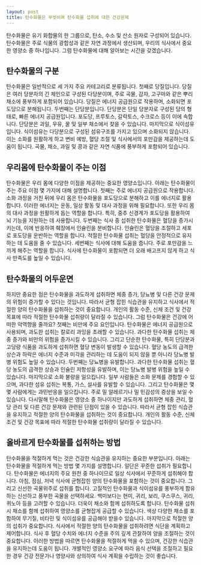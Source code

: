 ```yaml
---
layout: post
title: 탄수화물은 무엇이며 탄수화물 섭취에 대한 건강문제
---
```


탄수화물은 유기 화합물의 한 그룹으로, 탄소, 수소 및 산소 원자로 구성되어 있습니다. 탄수화물은 주로 식물의 광합성과 같은 자연 과정에서 생산되며, 우리의 식사에서 중요한 영양소 중 하나입니다. 그럼 탄수화물에 대해 알아보는 시간을 갖겠습니다.


<h2>탄수화물의 구분</h2>
탄수화물은 일반적으로 세 가지 주요 카테고리로 분류됩니다. 첫째로 당질입니다. 당질은 여러 당분자의 긴 체인으로 구성된 다당분이며, 주로 곡물, 감자, 고구마와 같은 뿌리 채소에 풍부하게 포함되어 있습니다. 당질은 에너지 공급원으로 작용하며, 소화되면 포도당으로 분해됩니다. 두번째는 단당분입니다. 단당분은 단일 당분자로 구성된 당의 형태로, 빠른 에너지 공급원입니다. 포도당, 프루토스, 갈락토스, 수크로스 등이 이에 속합니다. 단당분은 과일, 우유, 꿀 및 일부 채소에서 찾을 수 있습니다. 마지막으로 식이섬유입니다. 식이섬유는 다당분으로 구성된 섬유구조를 가지고 있으며 소화되지 않습니다. 이는 소화를 원활하게 하고 변비 예방, 혈당 조절 및 식사에서의 포만감을 제공하는데 도움이 됩니다. 곡물, 채소, 과일 및 콩과 같은 자연 식품에 풍부하게 포함되어 있습니다.


<h2>우리몸에 탄수화물이 주는 이점</h2>
탄수화물은 우리 몸에 다양한 이점을 제공하는 중요한 영양소입니다. 아래는 탄수화물이 주는 주요 이점 몇 가지에 대해 설명합니다. 첫째는 주로 에너지 공급원으로 작용합니다. 소화 과정을 거친 뒤에 우리 몸은 탄수화물을 포도당으로 분해하고 이를 에너지로 활용합니다. 이러한 에너지는 운동, 일상 활동 및 대사 과정을 위해 필요합니다. 또한 우리 몸의 대사 과정을 원활하게 돕는 역할을 합니다. 특히, 중추 신경계가 포도당을 활용하여 뇌 기능을 지원하는 데 사용합니다. 두번째는 식사 중 섭취한 탄수화물은 혈당을 증가시키는데, 이에 반응하여 췌장에서 인슐린을 분비합니다. 인슐린은 혈당을 조절하고 세포로 포도당을 운반하는 역할을 합니다. 적절한 탄수화물 섭취는 혈당을 안정적으로 유지하는 데 도움을 줄 수 있습니다. 세번째는 식사에 대해 도움을 줍니다. 주로 포만감을 느끼게 해주는 역할을 합니다. 식사에 탄수화물이 포함되면 더 오래 배고프지 않게 하고 식사 만족도를 높일 수 있습니다. 


<h2>탄수화물의 어두운면</h2>
하지만 중요한 점은 탄수화물을 과도하게 섭취하면 체중 증가, 당뇨병 및 다른 건강 문제의 위험이 증가할 수 있다는 것입니다. 따라서 균형 잡힌 식습관을 유지하고 식사에서 적절한 양의 탄수화물을 섭취하는 것이 중요합니다. 개인의 활동 수준, 신체 조건 및 건강 목표에 따라 적절한 탄수화물 섭취량이 달라질 수 있습니다. 그럼 탄수화물은 건강에 어떠한 악역향을 줄까요? 첫째는 비만에 주요 요인입니다. 탄수화물은 에너지 공급원으로 사용되며, 과도한 섭취는 칼로리 과잉을 초래할 수 있습니다. 과다한 탄수화물 섭취는 체중 증가와 비만의 위험을 증가시킬 수 있습니다. 그리고 단순한 탄수화물, 특히 단당분과 고당량 식품을 과도하게 섭취하면 혈당 변동이 발생할 수 있습니다. 혈당 농도의 급격한 상슨과 하락은 에너지 수준과 미각을 관리하는 데 도움이 되지 않을 뿐 아니라 당뇨병 발병 위험도 높일 수 있습니다. 두번째는 당뇨병을 유발합니다. 과다한 탄수화물 섭취는 혈당 농도의 급격한 상승과 인슐린 저항성을 유발하며, 이는 당뇨병 발병 위험을 높일 수 있습니다. 마지막으로 소화 불량을 일으킵니다. 일부 사람들은 소화 문제를 경험할 수 있으며, 과다한 섬유 섭취는 복통, 가스, 설사를 유발할 수 있습니다. 그리고 탄수화물은 몇몇 사람에게는 과민반응을 일으킵니다. 주로 밀 알레르기나 밀 민감성의 증상을 보일 수 있습니다. 다시말해 탄수화물은 영양소 중 하나이지만 과도하게 섭취하면 체중 관리, 혈당 관리 및 다른 건강 문제와 관련된 단점이 있을 수 있습니다. 따라서 균형 잡힌 식습관을 유지하고 적절한 양의 탄수화물을 섭취하는 것이 중요합니다. 개인의 활동 수준, 신체 조건 및 건강 목표에 따라 적절한 탄수화물 섭취량이 달라질 수 있습니다.


<h2>올바르게 탄수화물를 섭취하는 방법</h2>
탄수화물을 적절하게 먹는 것은 건강한 식습관을 유지하는 중요한 부분입니다. 아래는 탄수화물을 적절하게 먹는 방법 몇 가지를 설명합니다. 일단은 꾸준한 섭취가 필요합니다. 탄수화물은 에너지의 주요 원천 중 하나이므로 일상 식사에서 꾸준하게 섭취해야 합니다. 아침, 점심, 저녁 식사에 균형잡힌 양의 탄수화물을 포함하는 것이 중요합니다. 그리고 신선한 곡물위주로 섭취를 합니다. 고질적인 탄수화물과 식이섬유를 풍부하게 함유하는 신선하고 풍부한 곡물을 선택하세요. 백미보다는 현미, 귀리, 보리, 쿠스쿠스, 귀리, 퀴노아 등을 고려할 수 있습니다. 더욱이 채소와 함께 섭취하도록 합니다. 탄수화물 섭취 시 채소를 함께 섭취하여 영양소를 균형잡게 공급할 수 있습니다. 색상 다양한 채소를 포함하여 무기질, 비타민 및 식이섬유를 공급해야 받을수 있습니다. 마지막으로 적절한 양의 섭취가 중요합니다. 식사에서 적절한 양의 탄수화물을 섭취하려면 식단을 계획하고 제어합니다. 식사 후 혈당 수치와 에너지 수준을 주의 깊게 관찰하여 양을 조절하는 것이 중요합니다. 이러한 방법을 따르면 탄수화물을 적절하게 먹을 수 있으며, 건강한 식습관을 유지하는데 도움이 됩니다. 개별적인 영양소 요구에 따라 음식 선택을 조절하고 필요한 경우 건강 전문가나 영양사와 상의하여 식사 계획을 수립하는 것이 좋습니다.
